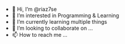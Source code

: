 - 👋 Hi, I’m @riaz7se
- 👀 I’m interested in Programming & Learning
- 🌱 I’m currently learning multiple things
- 💞️ I’m looking to collaborate on ...
- 📫 How to reach me ...

<!---
riaz7se/riaz7se is a ✨ special ✨ repository because its `README.md` (this file) appears on your GitHub profile.
You can click the Preview link to take a look at your changes.
--->
